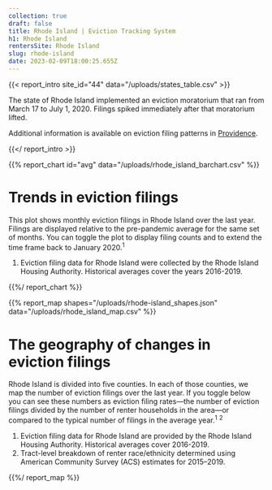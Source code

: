 ```yaml
---
collection: true
draft: false
title: Rhode Island | Eviction Tracking System
h1: Rhode Island
rentersSite: Rhode Island
slug: rhode-island
date: 2023-02-09T18:00:25.655Z
---
```

{{< report_intro site_id="44" data="/uploads/states_table.csv" >}}

The state of Rhode Island implemented an eviction moratorium that ran from March 17 to July 1, 2020. Filings spiked immediately after that moratorium lifted.

Additional information is available on eviction filing patterns in [Providence](https://evictionlab.org/eviction-tracking/providence-ri/).

{{</ report_intro >}}


{{% report_chart id="avg" data="/uploads/rhode_island_barchart.csv" %}}







# Trends in eviction filings

This plot shows monthly eviction filings in Rhode Island over the last year. Filings are displayed relative to the pre-pandemic average for the same set of months. You can toggle the plot to display filing counts and to extend the time frame back to January 2020.<sup>1</sup>

1. Eviction filing data for Rhode Island were collected by the Rhode Island Housing Authority. Historical averages cover the years 2016-2019.







{{%/ report_chart %}}



{{% report_map shapes="/uploads/rhode-island_shapes.json" data="/uploads/rhode_island_map.csv" %}}



# The geography of changes in eviction filings

Rhode Island is divided into five counties. In each of those counties, we map the number of eviction filings over the last year. If you toggle below you can see these numbers as eviction filing rates—the number of eviction filings divided by the number of renter households in the area—or compared to the typical number of filings in the average year.<sup>1</sup> <sup>2</sup>

1. Eviction filing data for Rhode Island are provided by the Rhode Island Housing Authority. Historical averages cover 2016-2019. 
2. Tract-level breakdown of renter race/ethnicity determined using American Community Survey (ACS) estimates for 2015–2019.



{{%/ report_map %}}